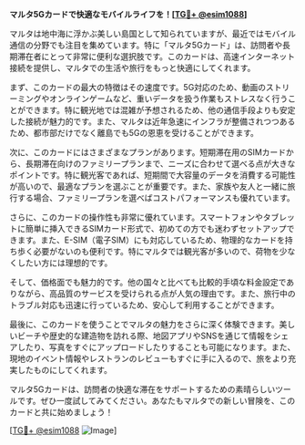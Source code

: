 **マルタ5Gカードで快適なモバイルライフを！[[TG💪+ @esim1088](https://t.me/s/esim1088)]**

マルタは地中海に浮かぶ美しい島国として知られていますが、最近ではモバイル通信の分野でも注目を集めています。特に「マルタ5Gカード」は、訪問者や長期滞在者にとって非常に便利な選択肢です。このカードは、高速インターネット接続を提供し、マルタでの生活や旅行をもっと快適にしてくれます。

まず、このカードの最大の特徴はその速度です。5G対応のため、動画のストリーミングやオンラインゲームなど、重いデータを扱う作業もストレスなく行うことができます。特に観光地では混雑が予想されるため、他の通信手段よりも安定した接続が魅力的です。また、マルタは近年急速にインフラが整備されつつあるため、都市部だけでなく離島でも5Gの恩恵を受けることができます。

次に、このカードにはさまざまなプランがあります。短期滞在用のSIMカードから、長期滞在向けのファミリープランまで、ニーズに合わせて選べる点が大きなポイントです。特に観光客であれば、短期間で大容量のデータを消費する可能性が高いので、最適なプランを選ぶことが重要です。また、家族や友人と一緒に旅行する場合、ファミリープランを選べばコストパフォーマンスも優れています。

さらに、このカードの操作性も非常に優れています。スマートフォンやタブレットに簡単に挿入できるSIMカード形式で、初めての方でも迷わずセットアップできます。また、E-SIM（電子SIM）にも対応しているため、物理的なカードを持ち歩く必要がないのも便利です。特にマルタでは観光客が多いので、荷物を少なくしたい方には理想的です。

そして、価格面でも魅力的です。他の国々と比べても比較的手頃な料金設定でありながら、高品質のサービスを受けられる点が人気の理由です。また、旅行中のトラブル対応も迅速に行っているため、安心して利用することができます。

最後に、このカードを使うことでマルタの魅力をさらに深く体験できます。美しいビーチや歴史的な建造物を訪れる際、地図アプリやSNSを通じて情報をシェアしたり、写真をすぐにアップロードしたりすることも可能になります。また、現地のイベント情報やレストランのレビューもすぐに手に入るので、旅をより充実したものにしてくれます。

マルタ5Gカードは、訪問者の快適な滞在をサポートするための素晴らしいツールです。ぜひ一度試してみてください。あなたもマルタでの新しい冒険を、このカードと共に始めましょう！

[[TG💪+ @esim1088](https://t.me/s/esim1088) ![Image](https://i.postimg.cc/Y0z9fWf4/image.png)]